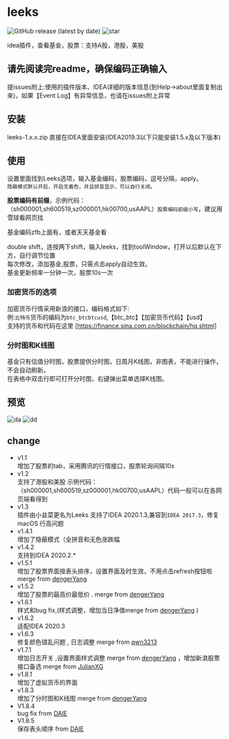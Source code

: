 # leeks

![GitHub release (latest by date)](https://img.shields.io/github/v/release/huage2580/leeks?label=RELEASE&style=flat-square&logo=github&color=green)
![star](https://img.shields.io/github/stars/huage2580/leeks?style=flat-square&logo=github)

idea插件，查看基金，股票：支持A股，港股，美股  

## 请先阅读完readme，确保编码正确输入  
提issues附上:使用的插件版本、IDEA详细的版本信息(到Help->about里面复制出来)，如果【Event Log】有异常信息，也请在issues附上异常  

## 安装   
leeks-1.x.x.zip 直接在IDEA里面安装(IDEA2019.3以下只能安装1.5.x及以下版本)  

## 使用  
设置里面找到Leeks选项，输入基金编码，股票编码，逗号分隔，apply。    
`隐蔽模式默认开启，开启无着色，并且拼音显示，可以自行关闭。`  
  
**股票编码有前缀**，示例代码：（sh000001,sh600519,sz000001,hk00700,usAAPL）`股票编码前缀小写`，建议用雪球看网页找    
  
基金编码zfb上面有，或者天天基金看  
  
double shift，连按两下shift，输入leeks，找到toolWindow，打开以后默认在下方，自行调节位置  
每次修改，添加基金,股票，只需点击apply自动生效。    
基金更新频率一分钟一次，股票10s一次  
### 加密货币的选项
加密货币行情采用新浪的接口，编码格式如下:  
例:`比特币`货币的编码为`btc_btcbtcusd`,【btc_btc】【加密货币代码】【usd】  
支持的货币和代码在这里 [https://finance.sina.com.cn/blockchain/hq.shtml]
### 分时图和K线图  
基金只有估值分时图，股票提供分时图，日周月K线图，非图表，不能进行操作，不会自动刷新。  
在表格中双击行即可打开分时图，右键弹出菜单选择K线图。  


## 预览
![da](https://github.com/huage2580/leeks/blob/master/img1.png)
![dd](https://github.com/huage2580/leeks/blob/master/img2.png)  


## change  
- v1.1   
增加了股票的tab，采用腾讯的行情接口，股票轮询间隔10s  
- v1.2   
支持了港股和美股 示例代码：（sh000001,sh600519,sz000001,hk00700,usAAPL）代码一般可以在各网页端看得到  
- v1.3    
插件由小韭菜更名为Leeks
支持了IDEA 2020.1.3,兼容到`IDEA 2017.3`，修复macOS 行高问题 
- v1.4.1   
增加了隐蔽模式（全拼音和无色涨跌幅
- v1.4.2  
支持到IDEA 2020.2.*
- v1.5.1  
增加了股票界面按表头排序，设置界面及时生效，不用点击refresh按钮啦  merge from [dengerYang](https://github.com/dengerYang)  
- v1.5.2  
增加了股票的最高价最低价 . merge from [dengerYang](https://github.com/dengerYang) 
- v1.6.1  
样式和bug fix,(样式调整，增加当日净值merge from [dengerYang](https://github.com/dengerYang) )      
- v1.6.2  
适配IDEA 2020.3  
- v1.6.3  
修复颜色错乱问题 , 日志调整 merge from [qwn3213](https://github.com/qwn3213)  
- v1.7.1  
增加日志开关 ,设置界面样式调整 merge from [dengerYang](https://github.com/dengerYang) ，增加新浪股票接口备选 merge from [JulianXG](https://github.com/JulianXG)  
- v1.8.1  
增加了虚拟货币的界面  
- v1.8.3  
增加了分时图和K线图 merge from [dengerYang](https://github.com/dengerYang)  
- V1.8.4  
bug fix from [DAIE](https://github.com/DA1Y1)
- V1.8.5  
保存表头顺序 from [DAIE](https://github.com/DA1Y1)  





